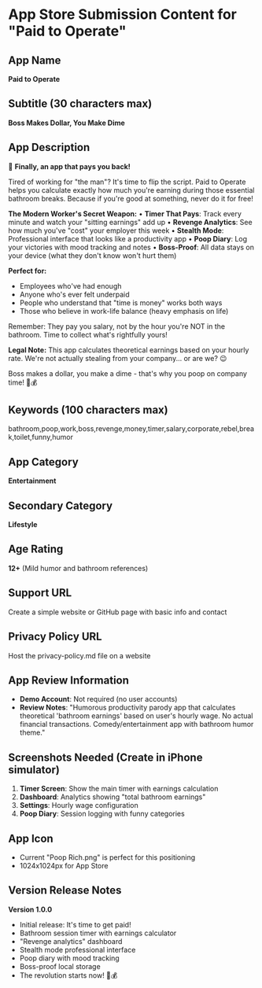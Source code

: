 # App Store Submission Content for "Paid to Operate"

## App Name
**Paid to Operate**

## Subtitle (30 characters max)
**Boss Makes Dollar, You Make Dime**

## App Description

💩 **Finally, an app that pays you back!**

Tired of working for "the man"? It's time to flip the script. Paid to Operate helps you calculate exactly how much you're earning during those essential bathroom breaks. Because if you're good at something, never do it for free!

**The Modern Worker's Secret Weapon:**
• **Timer That Pays**: Track every minute and watch your "sitting earnings" add up
• **Revenge Analytics**: See how much you've "cost" your employer this week
• **Stealth Mode**: Professional interface that looks like a productivity app
• **Poop Diary**: Log your victories with mood tracking and notes
• **Boss-Proof**: All data stays on your device (what they don't know won't hurt them)

**Perfect for:**
- Employees who've had enough
- Anyone who's ever felt underpaid
- People who understand that "time is money" works both ways
- Those who believe in work-life balance (heavy emphasis on life)

Remember: They pay you salary, not by the hour you're NOT in the bathroom. Time to collect what's rightfully yours!

**Legal Note:** This app calculates theoretical earnings based on your hourly rate. We're not actually stealing from your company... or are we? 😉

Boss makes a dollar, you make a dime - that's why you poop on company time! 🚽💰

## Keywords (100 characters max)
bathroom,poop,work,boss,revenge,money,timer,salary,corporate,rebel,break,toilet,funny,humor

## App Category
**Entertainment**

## Secondary Category  
**Lifestyle**

## Age Rating
**12+** (Mild humor and bathroom references)

## Support URL
Create a simple website or GitHub page with basic info and contact

## Privacy Policy URL
Host the privacy-policy.md file on a website

## App Review Information
- **Demo Account**: Not required (no user accounts)
- **Review Notes**: "Humorous productivity parody app that calculates theoretical 'bathroom earnings' based on user's hourly wage. No actual financial transactions. Comedy/entertainment app with bathroom humor theme."

## Screenshots Needed (Create in iPhone simulator)
1. **Timer Screen**: Show the main timer with earnings calculation
2. **Dashboard**: Analytics showing "total bathroom earnings"
3. **Settings**: Hourly wage configuration 
4. **Poop Diary**: Session logging with funny categories

## App Icon
- Current "Poop Rich.png" is perfect for this positioning
- 1024x1024px for App Store

## Version Release Notes
**Version 1.0.0**
- Initial release: It's time to get paid!
- Bathroom session timer with earnings calculator
- "Revenge analytics" dashboard  
- Stealth mode professional interface
- Poop diary with mood tracking
- Boss-proof local storage
- The revolution starts now! 💩💰